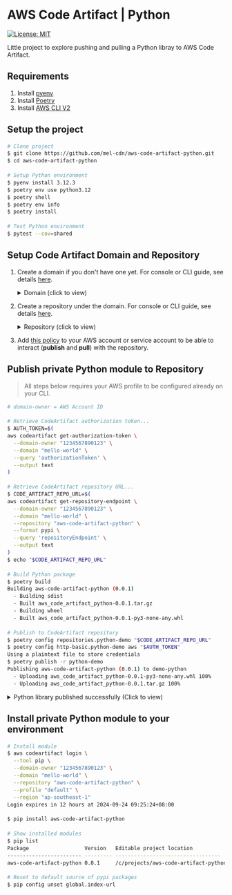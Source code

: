 # AWS Code Artifact | Python

[![License: MIT](https://img.shields.io/badge/License-MIT-yellow.svg)](https://opensource.org/licenses/MIT)

Little project to explore pushing and pulling a Python libray to AWS Code Artifact.

## Requirements

1. Install [pyenv](https://github.com/pyenv/pyenv#installation)
2. Install [Poetry](https://python-poetry.org/docs/)
3. Install [AWS CLI V2](https://aws.amazon.com/cli/)


## Setup the project

```bash
# Clone project
$ git clone https://github.com/mel-cdn/aws-code-artifact-python.git
$ cd aws-code-artifact-python

# Setup Python environment
$ pyenv install 3.12.3
$ poetry env use python3.12
$ poetry shell
$ poetry env info
$ poetry install

# Test Python environment
$ pytest --cov=shared
```

## Setup Code Artifact Domain and Repository

1. Create a domain if you don't have one yet. For console or CLI guide, see
   details [here](https://docs.aws.amazon.com/codeartifact/latest/ug/domain-create.html).
   <details>
   <summary>Domain (click to view)</summary>
   
   ![domain](images/domain.png)
   
   </details>


2. Create a repository under the domain. For console or CLI guide, see
   details [here](https://docs.aws.amazon.com/codeartifact/latest/ug/create-repo.html).
    <details>
    <summary>Repository (click to view)</summary>    

   ![repository](images/repository.png)

    </details>


3. Add [this policy](policies%2FCodeArtifactDeployer.json) to your AWS account or service account to be able to
   interact (**publish** and **pull**) with the repository.

## Publish private Python module to Repository
> All steps below requires your AWS profile to be configured already on your CLI.


```bash
# domain-owner = AWS Account ID

# Retrieve CodeArtifact authorization token...
$ AUTH_TOKEN=$(
aws codeartifact get-authorization-token \
  --domain-owner "1234567890123" \
  --domain "mello-world" \
  --query 'authorizationToken' \
  --output text
)

# Retrieve CodeArtifact repository URL...
$ CODE_ARTIFACT_REPO_URL=$(
aws codeartifact get-repository-endpoint \
  --domain-owner "1234567890123" \
  --domain "mello-world" \
  --repository "aws-code-artifact-python" \
  --format pypi \
  --query 'repositoryEndpoint' \
  --output text
)
$ echo "$CODE_ARTIFACT_REPO_URL"

# Build Python package
$ poetry build
Building aws-code-artifact-python (0.0.1)
  - Building sdist
  - Built aws_code_artifact_python-0.0.1.tar.gz
  - Building wheel
  - Built aws_code_artifact_python-0.0.1-py3-none-any.whl

# Publish to CodeArtifact repository
$ poetry config repositories.python-demo "$CODE_ARTIFACT_REPO_URL"
$ poetry config http-basic.python-demo aws "$AUTH_TOKEN"
Using a plaintext file to store credentials
$ poetry publish -r python-demo
Publishing aws-code-artifact-python (0.0.1) to demo-python
  - Uploading aws_code_artifact_python-0.0.1-py3-none-any.whl 100%
  - Uploading aws_code_artifact_python-0.0.1.tar.gz 100%
```


<details>
<summary>Python library published successfully (Click to view)</summary>

![publish-success](images/publish-success.png)

</details>


## Install private Python module to your environment
```bash
# Install module
$ aws codeartifact login \
  --tool pip \
  --domain-owner "1234567890123" \
  --domain "mello-world" \
  --repository "aws-code-artifact-python" \
  --profile "default" \
  --region "ap-southeast-1"
Login expires in 12 hours at 2024-09-24 09:25:24+08:00

$ pip install aws-code-artifact-python

# Show installed modules
$ pip list
Package                  Version   Editable project location
------------------------ --------- ----------------------------------
aws-code-artifact-python 0.0.1     /c/projects/aws-code-artifact-python

# Reset to default source of pypi packages
$ pip config unset global.index-url
```

